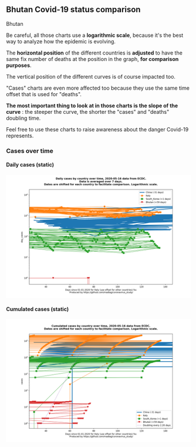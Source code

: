 ## Bhutan Covid-19 status comparison 

Bhutan



Be careful, all those charts use a **logarithmic scale**, because it's the best way to analyze how the epidemic is evolving.
 
The **horizontal position** of the different countries is **adjusted** to have the same fix number of deaths at the position in the graph, **for comparison purposes**.

The vertical position of the different curves is of course impacted too.

"Cases" charts are even more affected too because they use the same time offset that is used for "deaths".

**The most important thing to look at in those charts is the slope of the curve** : the steeper the curve, the shorter the "cases" and "deaths" doubling time.

Feel free to use these charts to raise awareness about the danger Covid-19 represents. 


 
### Cases over time
 
#### Daily cases (static)
![Bhutan covid-19 daily cases static chart](https://raw.githubusercontent.com/madlag/coronavirus_study/master/notebooks/graphs/2020-05-16/countries/Bhutan/2020-05-16_Bhutan_day_cases.png "Bhutan covid-19 day_cases static chart")   
 
#### Cumulated cases (static)
![Bhutan covid-19 cumulated cases static chart](https://raw.githubusercontent.com/madlag/coronavirus_study/master/notebooks/graphs/2020-05-16/countries/Bhutan/2020-05-16_Bhutan_cases.png "Bhutan covid-19 cases static chart")   

